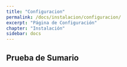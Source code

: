 ```yaml
---
title: "Configuracion"
permalink: /docs/instalacion/configuracion/
excerpt: "Página de Configuración"
chapter: "Instalación" 
sidebar: docs
---
```


## Prueba de Sumario
